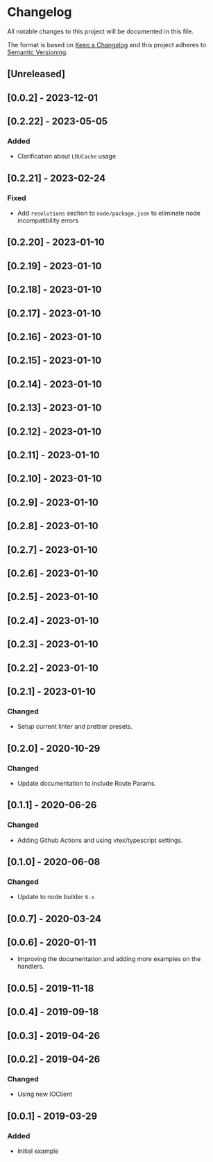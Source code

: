 # Changelog

All notable changes to this project will be documented in this file.

The format is based on [Keep a Changelog](http://keepachangelog.com/en/1.0.0/)
and this project adheres to [Semantic Versioning](http://semver.org/spec/v2.0.0.html).

## [Unreleased]

## [0.0.2] - 2023-12-01

## [0.2.22] - 2023-05-05

### Added

- Clarification about `LRUCache` usage

## [0.2.21] - 2023-02-24

### Fixed

- Add `resolutions` section to `node/package.json` to eliminate node incompatibility errors

## [0.2.20] - 2023-01-10

## [0.2.19] - 2023-01-10

## [0.2.18] - 2023-01-10

## [0.2.17] - 2023-01-10

## [0.2.16] - 2023-01-10

## [0.2.15] - 2023-01-10

## [0.2.14] - 2023-01-10

## [0.2.13] - 2023-01-10

## [0.2.12] - 2023-01-10

## [0.2.11] - 2023-01-10

## [0.2.10] - 2023-01-10

## [0.2.9] - 2023-01-10

## [0.2.8] - 2023-01-10

## [0.2.7] - 2023-01-10

## [0.2.6] - 2023-01-10

## [0.2.5] - 2023-01-10

## [0.2.4] - 2023-01-10

## [0.2.3] - 2023-01-10

## [0.2.2] - 2023-01-10

## [0.2.1] - 2023-01-10

### Changed

- Setup current linter and prettier presets.

## [0.2.0] - 2020-10-29

### Changed

- Update documentation to include Route Params.

## [0.1.1] - 2020-06-26

### Changed

- Adding Github Actions and using vtex/typescript settings.

## [0.1.0] - 2020-06-08

### Changed

- Update to node builder `6.x`

## [0.0.7] - 2020-03-24

## [0.0.6] - 2020-01-11

- Improving the documentation and adding more examples on the handlers.

## [0.0.5] - 2019-11-18

## [0.0.4] - 2019-09-18

## [0.0.3] - 2019-04-26

## [0.0.2] - 2019-04-26

### Changed

- Using new IOClient

## [0.0.1] - 2019-03-29

### Added

- Initial example

